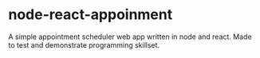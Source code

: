 # node-react-appoinment
A simple appointment scheduler web app written in node and react.  Made to test and demonstrate programming skillset.
